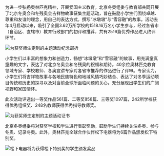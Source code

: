 为进一步弘扬奥林匹克精神，开展爱国主义教育，北京冬奥组委与教育部共同开展了北京冬奥会和冬残奥会吉祥物故事征集主题活动，旨在鼓励小学生们围绕卓越、尊重和友谊的理念，用自己的表达方式，撰写“冰墩墩”与“雪容融”的故事。活动去年4月启动以来，吸引了全国3.62万所学校的1518.16万名小学生参与，经过各省市（自治区、直辖市）教育行政部门的初评和推荐，共有2516篇优秀作品进入终评环节。

![为获奖师生定制的主题活动纪念邮折](https://inews.gtimg.com/newsapp_match/0/13597041849/0)

小学生们以丰富的想象力和创造力，畅想“冰墩墩”和“雪容融”的故事，用充满童真童趣的文字，表达了对北京冬奥会和冬残奥的祝福和期待。40余位奥林匹克教育领域专家、学校教师、冬奥宣讲专家对各省市推荐的作品进行了评审。专家认为，小学生们将吉祥物故事与各地民族特色和地域风情巧妙结合、表达了对冬季运动项目传统和历史的探寻以及对当前全球所面临问题的关心，充分展现出学生们的广阔视野和家国情怀。

此次活动评选出一等奖作品561篇、二等奖858篇、三等奖1097篇，242所学校获得优秀组织奖、248名教师获得优秀指导教师奖。

![为获奖师生定制的主题活动证书](https://inews.gtimg.com/newsapp_match/0/13597044981/0)

北京冬奥组委将对获奖学校和学生进行表彰奖励，鼓励学生们持续关注冬奥、参与冬奥、记录冬奥。此外，奥林匹克全球合作伙伴松下电器将为6篇作品颁发松下特别奖。

![松下电器将为获得松下特别奖的学生颁发奖品](https://inews.gtimg.com/newsapp_match/0/13597047473/0)